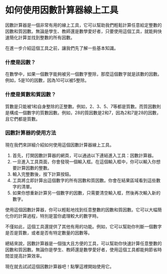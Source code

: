 如何使用因數計算器線上工具
=============

因數計算器是一個非常有用的線上工具，它可以幫助我們輕鬆計算任意給定整數的因數和質因數。無論是學生、教師還是數學愛好者，只要使用這個工具，就能夠快速簡化計算並找到整數的所有因數。

在進一步介紹這個工具之前，讓我們先了解一些基本知識。

### 什麼是因數？

在數學中，如果一個數字能夠被另一個數字整除，那麼這個數字就是該數的因數。例如，5是10的因數，因為10可以被5整除。

### 什麼是質數和質因數？

質數是只能被1和自身整除的正整數。例如，2、3、5、7等都是質數。而質因數則是構成一個數字的質數因數。例如，28的質因數是2和7，因為2和7是28的因數，且它們都是質數。

### 因數計算器的使用方法

現在我們來詳細介紹如何使用這個因數計算器線上工具。

1. 首先，打開因數計算器的網頁，可以通過以下連結進入工具：因數計算器。
2. 一旦進入工具頁面，你會發現一個輸入框。在這個輸入框中，你可以輸入你想要計算因數的整數。
3. 輸入完整數後，按下計算按鈕。
4. 工具將立即計算出這個數字的所有因數和質因數。你會在結果區域看到這些數字的清單。
5. 如果你想重新計算另一個數字的因數，只需要清空輸入框，然後再次輸入新的數字。

使用這個因數計算器，你可以輕鬆地找到任意整數的因數和質因數。它可以大幅簡化你的計算過程，特別是當你處理較大的數字時。

不僅如此，這個工具還提供了其他有用的功能。例如，它可以幫助你判斷一個數字是否是質數，或者是否有特定數量的因數等。

總結來說，因數計算器是一個強大且方便的工具，可以幫助你快速計算任意整數的因數和質因數。無論你是學生、教師還是數學愛好者，使用這個工具都能夠節省時間並提高計算效率。

現在就去試試這個因數計算器吧！點擊這裡開始使用它。